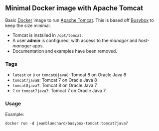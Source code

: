 ## Minimal Docker image with Apache Tomcat

Basic [Docker](https://www.docker.com/) image to run [Apache Tomcat](http://tomcat.apache.org/).
This is based off [Busybox](http://www.busybox.net/) to keep the size minimal.

* Tomcat is installed in `/opt/tomcat`.
* A user **admin** is configured, with access to the _manager_ and _host-manager_ apps.
* Documentation and examples have been removed.


### Tags

* `latest` or `8` or `tomcat8java8`: Tomcat 8 on Oracle Java 8
* `tomcat7java8`: Tomcat 7 on Oracle Java 8
* `tomcat8java7`: Tomcat 8 on Oracle Java 7
* `7` or `tomcat7java7`: Tomcat 7 on Oracle Java 7

### Usage

Example: 

    docker run -d jeanblanchard/busybox-tomcat:tomcat7java7
